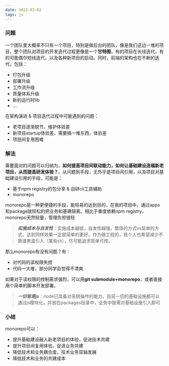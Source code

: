 ```yaml
---
date: 2022-03-02
tags: js
---
```


### 问题

一个团队里大概率不只有一个项目，特别是做后台的团队，像是我们这边一堆的项目，整个团队对项目的开发迭代过程更像是一个**甘特图**，有的项目在长线迭代，有的可能偶尔短线迭代，以及各种新项目的启动。同时，前端的架构也在不断的迭代，包括：

- 打包升级
- 部署升级
- 工作流升级
- 质量体系升级
- 新的运行时lib
- ...

在架构演进 & 项目迭代过程中可能遇到的问题：

- 老项目逐渐脱节，维护体验差
- 新项目startup体验差，需要搞一堆东西，体验差
- 项目间复用困难

### 解法

需要面对的问题可以归纳为，**如何提高项目间联动能力，如何让基础建设造福新老项目，从而提高研发体验？**，从问题到手段，无外乎是项目间引用，以及项目对基础建设引用的手段，可能是：

- 基于npm registry的包分享 & 自研cli工具辅助
- monorepo

monorepo是一种更便捷的手段，能轻易的达到目的，在我的项目中，通过apps和package就轻松的把业务和基建隔离。相比于重度依赖npm registry，monorepo天然轻量，管理负担很轻

> ***实施成本与自发性***：实施成本越低，自发性越强，繁琐的方式vs简单的方式，达到同样效果一定是简单的更好。作为做工程的，我个人也希望减少不靠谱黑盒引入（某些cli），尽可能追求简单可控。

那么monorepo有没有问题？有：

- 对代码的读权限失控
- 代码一大堆，部分同学会觉得不清爽

如果对于读权限的控制需求强烈，可以用**git submodule+monorepo**，或者直接用个简单的脚本开发部署。

> ***一切皆是js***：node已具备对系统操作的能力，目前一切的基础设施都可以通过js模块化，并放在packages目录中，业务中按需对基础设施引入即可

### 小结

monorepo可以：
- 提升基础建设融入新老项目的体验，促进技术共建
- 提升项目间复用体验，促进业务共建
- 降低技术和业务耦合度，技术业务双轴发展
- 降低技术和业务的共建成本
